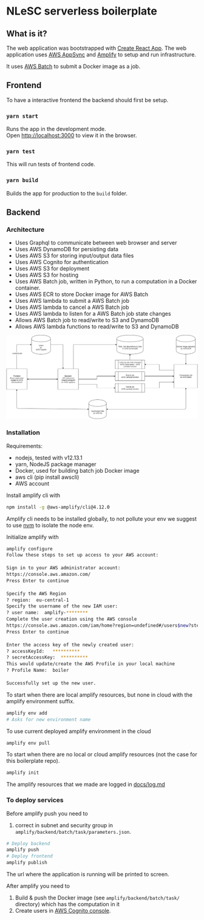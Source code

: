 # NLeSC serverless boilerplate

## What is it?

The web application was bootstrapped with [Create React App](https://github.com/facebook/create-react-app).
The web application uses [AWS AppSync](https://aws.amazon.com/appsync/) and [Amplify](https://aws-amplify.github.io/docs/) to setup and run infrastructure.

It uses [AWS Batch](https://aws.amazon.com/batch/) to submit a Docker image as a job.

## Frontend

To have a interactive frontend the backend should first be setup.

### `yarn start`

Runs the app in the development mode.<br />
Open [http://localhost:3000](http://localhost:3000) to view it in the browser.

### `yarn test`

This will run tests of frontend code.

### `yarn build`

Builds the app for production to the `build` folder.<br />

## Backend

### Architecture

* Uses Graphql to communicate between web browser and server
* Uses AWS DynamoDB for persisting data
* Uses AWS S3 for storing input/output data files
* Uses AWS Cognito for authentication
* Uses AWS S3 for deployment
* Uses AWS S3 for hosting
* Uses AWS Batch job, written in Python, to run a computation in a Docker container.
* Uses AWS ECR to store Docker image for AWS Batch
* Uses AWS lambda to submit a AWS Batch job
* Uses AWS lambda to cancel a AWS Batch job
* Uses AWS lambda to listen for a AWS Batch job state changes
* Allows AWS Batch job to read/write to S3 and DynamoDB
* Allows AWS lambda functions to read/write to S3 and DynamoDB

[![Drawio diagram](docs/architecture.png)](docs/architecture.drawio)

### Installation

Requirements: 
* nodejs, tested with v12.13.1
* yarn, NodeJS package manager
* Docker, used for building batch job Docker image
* aws cli (pip install awscli)
* AWS account

Install amplify cli with

```sh
npm install -g @aws-amplify/cli@4.12.0
```

Amplify cli needs to be installed globally, to not pollute your env we suggest to use [nvm](https://github.com/nvm-sh/nvm) to isolate the node env.

Initialize amplify with

```sh
amplify configure
Follow these steps to set up access to your AWS account:

Sign in to your AWS administrator account:
https://console.aws.amazon.com/
Press Enter to continue

Specify the AWS Region
? region:  eu-central-1
Specify the username of the new IAM user:
? user name:  amplify-********
Complete the user creation using the AWS console
https://console.aws.amazon.com/iam/home?region=undefined#/users$new?step=final&accessKey&userNames=amplify-**********&permissionType=policies&policies=arn:aws:iam::aws:policy%2FAdministratorAccess
Press Enter to continue

Enter the access key of the newly created user:
? accessKeyId:   **********
? secretAccessKey:  **********
This would update/create the AWS Profile in your local machine
? Profile Name:  boiler

Successfully set up the new user.
```

To start when there are local amplify resources, but none in cloud with the amplify environment suffix.

```sh
amplify env add
# Asks for new environment name
```

To use current deployed amplify environment in the cloud

```sh
amplify env pull
```

To start when there are no local or cloud amplify resources (not the case for this boilerplate repo).

```sh
amplify init
```
The amplify resources that we made are logged in [docs/log.md](docs/log.md)


### To deploy services

Before amplify push you need to 
1. correct in subnet and security group in `amplify/backend/batch/task/parameters.json`.

```sh
# Deploy backend
amplify push
# Deploy frontend
amplify publish
```

The url where the application is running will be printed to screen.

After amplify you need to
1. Build & push the Docker image (see `amplify/backend/batch/task/` directory) which has the computation in it
2. Create users in [AWS Cognito console](https://eu-central-1.console.aws.amazon.com/cognito/home?region=eu-central-1).

